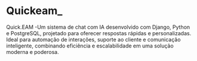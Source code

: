 # Quickeam_
Quick.EAM -Um sistema de chat com IA desenvolvido com Django, Python e PostgreSQL, projetado para oferecer respostas rápidas e personalizadas. Ideal para automação de interações, suporte ao cliente e comunicação inteligente, combinando eficiência e escalabilidade em uma solução moderna e poderosa. 
